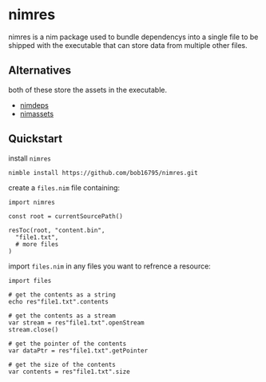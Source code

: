 # nimres

nimres is a nim package used to bundle dependencys into a single file to be shipped with the executable that can store data from multiple other files.

## Alternatives

both of these store the assets in the executable.

- [nimdeps](https://github.com/genotrance/nimdepss)
- [nimassets](https://github.com/xmonader/nimassets)
## Quickstart

install `nimres`

```
nimble install https://github.com/bob16795/nimres.git
```

create a `files.nim` file containing:

```
import nimres

const root = currentSourcePath()

resToc(root, "content.bin",
  "file1.txt",
  # more files
)
```

import `files.nim` in any files you want to refrence a resource:

```
import files

# get the contents as a string
echo res"file1.txt".contents

# get the contents as a stream
var stream = res"file1.txt".openStream
stream.close()

# get the pointer of the contents
var dataPtr = res"file1.txt".getPointer

# get the size of the contents
var contents = res"file1.txt".size
```